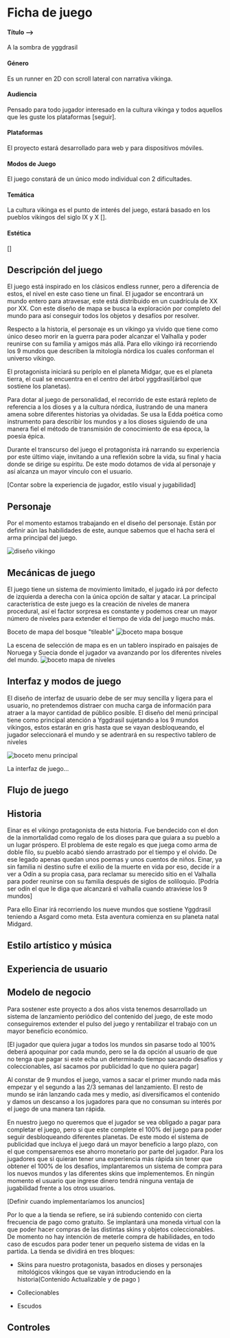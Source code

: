 # Ficha de juego


#### Título -->   
A la sombra de yggdrasil
#### Género 
Es un runner en 2D con scroll lateral con narrativa vikinga.
#### Audiencia
Pensado para todo jugador interesado en la cultura vikinga y todos aquellos que les guste los plataformas [seguir].
#### Plataformas
El proyecto estará desarrollado para web y para dispositivos móviles.
#### Modos de Juego
El juego constará de un único modo individual con 2 dificultades.
#### Temática
La cultura vikinga es el punto de interés del juego, estará basado en los pueblos vikingos del siglo IX y X [].
#### Estética  
[]

## Descripción del juego

El juego está inspirado en los clásicos endless runner, pero a diferencia de estos, el nivel en este caso tiene un final. El jugador se encontrará un mundo entero para atravesar, este está distribuido en un cuadrícula de XX por XX. Con este diseño de mapa se busca la exploración por completo del mundo para así conseguir todos los objetos y desafíos por resolver.


Respecto a la historia, el personaje es un vikingo ya vivido que tiene como único deseo morir en la guerra para poder alcanzar el Valhalla y poder reunirse con su familia y amigos más allá. Para ello vikingo irá recorriendo los 9 mundos que describen la mitología nórdica los cuales conforman el universo vikingo.

El protagonista iniciará su periplo en el planeta Midgar, que es el planeta tierra, el cual se encuentra en el centro del árbol yggdrasil(árbol que sostiene los planetas).


Para dotar al juego de personalidad, el recorrido de este estará repleto de referencia a los dioses y a la cultura nórdica, ilustrando de una manera amena sobre diferentes historias ya olvidadas. Se usa la Edda poética como instrumento para describir los mundos y a los dioses siguiendo de una manera fiel el método de transmisión de conocimiento de esa época, la poesía épica.


Durante el transcurso del juego el protagonista irá narrando su experiencia por este último viaje, invitando a una reflexión sobre la vida, su final y hacia donde se dirige su espíritu. De este modo dotamos de vida al personaje y así alcanza un mayor vínculo con el usuario.


[Contar sobre la experiencia de jugador, estilo visual y jugabilidad]

## Personaje

Por el momento estamos trabajando en el diseño del personaje. Están por definir aún las habilidades de este, aunque sabemos que el hacha será el arma principal del juego.

![diseño vikingo](https://user-images.githubusercontent.com/55508821/95829995-4bbd6d80-0d37-11eb-871d-834920725f60.jpeg)



## Mecánicas de juego
El juego tiene un sistema de movimiento limitado, el jugado irá por defecto de izquierda a derecha con la única opción de saltar y atacar.
La principal característica de este juego es la creación de niveles de manera procedural, así el factor sorpresa es constante y podemos crear un mayor número de niveles para extender el tiempo de vida del juego mucho más.

Boceto de mapa del bosque "tileable"
![boceto mapa bosque](https://user-images.githubusercontent.com/55508821/96410498-4b195100-11e7-11eb-9289-1263f45bc08c.jpeg)

La escena de selección de mapa es en un tablero inspirado en paisajes de Noruega y Suecia donde el jugador va avanzando por los diferentes niveles del mundo.
![boceto mapa de niveles](https://user-images.githubusercontent.com/55508821/96410879-e4486780-11e7-11eb-986e-956eb7e3723b.jpeg)


## Interfaz y modos de juego
El diseño de interfaz de usuario debe de ser muy sencilla y ligera para el usuario, no pretendemos distraer con mucha carga de información para atraer a la mayor cantidad de público posible. El diseño del menú principal tiene como principal atención a Yggdrasil sujetando a los 9 mundos vikingos, estos estarán en gris hasta que se vayan desbloqueando, el jugador seleccionará el mundo y se adentrará en su respectivo tablero de niveles 

![boceto menu principal](https://user-images.githubusercontent.com/55508821/96411648-160dfe00-11e9-11eb-88f5-9fe2edd62911.jpeg)

La interfaz de juego...

## Flujo de juego


## Historia

Einar es el vikingo protagonista de esta historia. Fue bendecido con el don de la inmortalidad como regalo de los dioses para que guiara a su pueblo a un lugar próspero. El problema de este regalo es que juega como arma de doble filo, su pueblo acabó siendo arrastrado por el tiempo y el olvido. De ese legado apenas quedan unos poemas y unos cuentos de niños. Einar, ya sin familia ni destino sufre el exilio de la muerte en vida por eso, decide ir a ver a Odín a su propia casa, para reclamar su merecido sitio en el Valhalla para poder reunirse con su familia después de siglos de soliloquio. 
[Podría ser odín el que le diga que alcanzará el valhalla cuando atraviese los 9 mundos]

Para ello Einar irá recorriendo los nueve mundos que sostiene Yggdrasil teniendo a Asgard como meta. Esta aventura comienza en su planeta natal Midgard.


## Estilo artístico y música

## Experiencia de usuario

## Modelo de negocio
Para sostener este proyecto a dos años vista tenemos desarrollado un sistema de lanzamiento periódico del contenido del juego, de este modo conseguiremos extender el pulso del juego y rentabilizar el trabajo con un mayor beneficio económico.

[El jugador que quiera jugar a todos los mundos sin pasarse todo al 100% deberá apoquinar por cada mundo, pero se la da opción al usuario de que no tenga que pagar si este echa un determinado tiempo sacando desafíos y coleccionables, así sacamos por publicidad lo que no quiera pagar]

Al constar de 9 mundos el juego, vamos a sacar el primer mundo nada más empezar y el segundo a las 2/3 semanas del lanzamiento. El resto de mundo se irán lanzando cada mes y medio, así diversificamos el contenido y damos un descanso a los jugadores para que no consuman su interés por el juego de una manera tan rápida.

En nuestro juego no queremos que el jugador se vea obligado a pagar para completar el juego, pero si que este complete el 100% del juego para poder seguir desbloqueando diferentes planetas. De este modo el sistema de publicidad que incluya el juego dará un mayor beneficio a largo plazo, con el que compensaremos ese ahorro monetario por parte del jugador. 
Para los jugadores que si quieran tener una experiencia más rápida sin tener que obtener el 100% de los desafíos, implantaremos un sistema de compra para los nuevos mundos y las diferentes skins que implementemos. En ningún momento el usuario que ingrese dinero tendrá ninguna ventaja de jugabilidad frente a los otros usuarios.

[Definir cuando implementaríamos los anuncios]

Por lo que a la tienda se refiere, se irá subiendo contenido con cierta frecuencia de pago como gratuito. Se implantará una moneda virtual con la que poder hacer compras de las distintas skins y objetos coleccionables. De momento no hay intención de meterle compra de habilidades, en todo caso de escudos para poder tener un pequeño sistema de vidas en la partida.
La tienda se dividirá en tres bloques:
- Skins para nuestro protagonista, basados en dioses y personajes mitológicos vikingos que se vayan introduciendo en la historia(Contenido Actualizable y de pago )

- Collecionables 

- Escudos

## Controles
